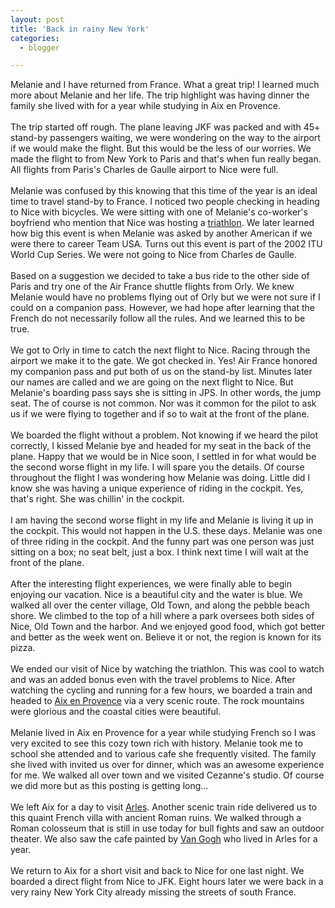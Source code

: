 ```yaml
---
layout: post
title: 'Back in rainy New York'
categories:
  - blogger

---
```


Melanie and I have returned from France.  What a great trip!  I learned much more about Melanie and her life.  The trip highlight was having dinner the family she lived with for a year while studying in Aix en Provence.
<br />
<br />The trip started off rough.  The plane leaving JKF was packed and with 45+ stand-by passengers waiting, we were wondering on the way to the airport if we would make the flight.  But this would be the less of our worries.  We made the flight to from New York to Paris and that's when fun really began.  All flights from Paris's Charles de Gaulle airport to Nice were full.
<br />
<br />Melanie was confused by this knowing that this time of the year is an ideal time to travel stand-by to France.  I noticed two people checking in heading to Nice with bicycles.  We were sitting with one of Melanie's co-worker's boyfriend who mention that Nice was hosting a <a href="http://www.triathlon.org/world-cup/wcup2002/events/nice-2002/index.htm">triathlon</a>.  We later learned how big this event is when Melanie was asked by another American if we were there to career Team USA.  Turns out this event is part of the 2002 ITU World Cup Series.  We were not going to Nice from Charles de Gaulle.
<br />
<br />Based on a suggestion we decided to take a bus ride to the other side of Paris and try one of the Air France shuttle flights from Orly.  We knew Melanie would have no problems flying out of Orly but we were not sure if I could on a companion pass.  However, we had hope after learning that the French do not necessarily follow all the rules.  And we learned this to be true.
<br />
<br />We got to Orly in time to catch the next flight to Nice.  Racing through the airport we make it to the gate.  We got checked in.  Yes!  Air France honored my companion pass and put both of us on the stand-by list.  Minutes later our names are called and we are going on the next flight to Nice.  But Melanie's boarding pass says she is sitting in JPS.  In other words, the jump seat.  The of course is not common.  Nor was it common for the pilot to ask us if we were flying to together and if so to wait at the front of the plane.
<br />
<br />We boarded the flight without a problem.  Not knowing if we heard the pilot correctly, I kissed Melanie bye and headed for my seat in the back of the plane.  Happy that we would be in Nice soon, I settled in for what would be the second worse flight in my life.  I will spare you the details.  Of course throughout the flight I was wondering how Melanie was doing.  Little did I know she was having a unique experience of riding in the cockpit.  Yes, that's right.  She was chillin' in the cockpit.
<br />
<br />I am having the second worse flight in my life and Melanie is living it up in the cockpit.  This would not happen in the U.S. these days.  Melanie was one of three riding in the cockpit.  And the funny part was one person was just sitting on a box; no seat belt, just a box.  I think next time I will wait at the front of the plane.
<br />
<br />After the interesting flight experiences, we were finally able to begin enjoying our vacation.  Nice is a beautiful city and the water is blue.  We walked all over the center village, Old Town, and along the pebble beach shore.  We climbed to the top of a hill where a park oversees both sides of Nice, Old Town and the harbor.  And we enjoyed good food, which got better and better as the week went on.  Believe it or not, the region is known for its pizza.
<br />
<br />We ended our visit of Nice by watching the triathlon.  This was cool to watch and was an added bonus even with the travel problems to Nice.  After watching the cycling and running for a few hours, we boarded a train and headed to <a href="http://www.aixenprovencetourism.com/">Aix en Provence</a> via a very scenic route.  The rock mountains were glorious and the coastal cities were beautiful.
<br />
<br />Melanie lived in Aix en Provence for a year while studying French so I was very excited to see this cozy town rich with history.  Melanie took me to school she attended and to various cafe she frequently visited.  The family she lived with invited us over for dinner, which was an awesome experience for me.  We walked all over town and we visited Cezanne's studio.  Of course we did more but as this posting is getting long...
<br />
<br />We left Aix for a day to visit <a href="http://www.arles.org/">Arles</a>.  Another scenic train ride delivered us to this quaint French villa with ancient Roman ruins.  We walked through a Roman colosseum that is still in use today for bull fights and saw an outdoor theater.  We also saw the cafe painted by <a href="http://www.vangoghmuseum.nl/bisrd/top-1-2-2-4-4.html">Van Gogh</a> who lived in Arles for a year.
<br />
<br />We return to Aix for a short visit and back to Nice for one last night.  We boarded a direct flight from Nice to JFK.  Eight hours later we were back in a very rainy New York City already missing the streets of south France.
